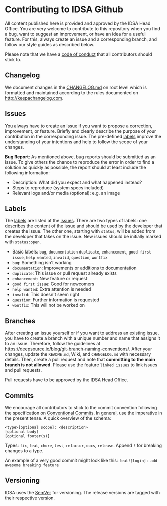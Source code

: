 # Contributing to IDSA Github

All content published here is provided and approved by the IDSA Head Office. You are very welcome to contribute to this repository when you find a bug, want to suggest an improvement, or have an idea for a useful feature. For this, always create an issue and a corresponding branch, and follow our style guides as described below.

Please note that we have a [code of conduct](CODE_OF_CONDUCT.md) that all contributors should stick to.

## Changelog

We document changes in the [CHANGELOG.md](CHANGELOG.md) on root level which is formatted and
maintained according to the rules documented on http://keepachangelog.com.

## Issues

You always have to create an issue if you want to propose a correction, improvement, or feature.
Briefly and clearly describe the purpose of your contribution in the corresponding issue.
The pre-defined [labels](#labels) improve the understanding of your intentions and help to follow
the scope of your changes.

**Bug Report**: As mentioned above, bug reports should be submitted as an issue. To give others
the chance to reproduce the error in order to find a solution as quickly as possible, the report
should at least include the following information:
* Description: What did you expect and what happened instead?
* Steps to reproduce (system specs included)
* Relevant logs and/or media (optional): e.g. an image

## Labels


The [labels](https://github.com/International-Data-Spaces-Association/idsa/labels) are listed at the
[issues](https://github.com/International-Data-Spaces-Association/idsa/issues).
There are two types of labels: one describes the content of the issue and should be used by the
developer that creates the issue. The other one, starting with `status`, will be added from the
developer that takes on the issue. New issues should be initially marked with `status:open`.
*  Basic labels: `bug`, `documentation` `duplicate`, `enhancement`, `good first issue`, `help wanted`, `invalid`, `question`, `wontfix`
*  `bug`: Something isn't working
*  `documentation`: Improvements or additions to documentation
*  `duplicate`: This issue or pull request already exists
*  `enhancement`: New feature or request
*  `good first issue`: Good for newcomers
*  `help wanted`: Extra attention is needed
*  `invalid`: This doesn't seem right
*  `question`: Further information is requested
*  `wontfix`: This will not be worked on


## Branches

After creating an issue yourself or if you want to address an existing issue, you have to create a
branch with a unique number and name that assigns it to an issue. Therefore, follow the guidelines
at https://deepsource.io/blog/git-branch-naming-conventions/. After your changes, update the
`README.md`, Wiki, and `CHANGELOG.md` with necessary details. Then, create a pull request and note
that **committing to the main branch is not allowed**. Please use the feature `linked issues` to
link issues and pull requests.

Pull requests have to be approved by the IDSA Head Office.

## Commits

We encourage all contributors to stick to the commit convention following the specification on
[Conventional Commits](https://www.conventionalcommits.org/en/v1.0.0/). In general, use  the
imperative in the present tense. A quick overview of the schema:
```
<type>[optional scope]: <description>
[optional body]
[optional footer(s)]
```

Types: `fix`, `feat`, `chore`, `test`, `refactor`, `docs`, `release`. Append `!` for breaking
changes to a type.

An example of a very good commit might look like this: `feat![login]: add awesome breaking feature`


## Versioning
IDSA uses the [SemVer](https://semver.org/) for versioning. The release versions
are tagged with their respective version.
